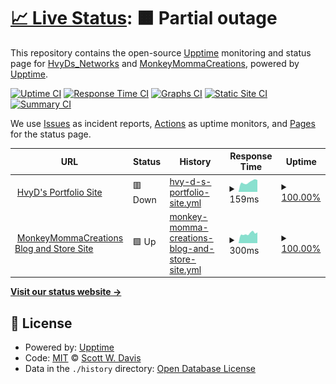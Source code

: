 # [📈 Live Status](https://HvyD.github.io/UpTime_monitor): <!--live status--> **🟧 Partial outage**

This repository contains the open-source [Upptime](https://upptime.js.org) monitoring and status page for [HvyDs_Networks](http://www.HvyD.us) and [MonkeyMommaCreations](https://www.monkeymommacreations.com), powered by [Upptime](https://github.com/upptime/upptime).

[![Uptime CI](https://github.com/HvyD/UpTime_monitor/workflows/Uptime%20CI/badge.svg)](https://github.com/HvyD/UpTime_monitor/actions?query=workflow%3A%22Uptime+CI%22)
[![Response Time CI](https://github.com/HvyD/UpTime_monitor/workflows/Response%20Time%20CI/badge.svg)](https://github.com/HvyD/UpTime_monitor/actions?query=workflow%3A%22Response+Time+CI%22)
[![Graphs CI](https://github.com/HvyD/UpTime_monitor/workflows/Graphs%20CI/badge.svg)](https://github.com/HvyD/UpTime_monitor/actions?query=workflow%3A%22Graphs+CI%22)
[![Static Site CI](https://github.com/HvyD/UpTime_monitor/workflows/Static%20Site%20CI/badge.svg)](https://github.com/HvyD/UpTime_monitor/actions?query=workflow%3A%22Static+Site+CI%22)
[![Summary CI](https://github.com/HvyD/UpTime_monitor/workflows/Summary%20CI/badge.svg)](https://github.com/HvyD/UpTime_monitor/actions?query=workflow%3A%22Summary+CI%22)

We use [Issues](https://github.com/HvyD/UpTime_monitor/issues) as incident reports, [Actions](https://github.com/HvyD/UpTime_monitor/actions) as uptime monitors, and [Pages](https://HvyD.github.io/UpTime_monitor) for the status page.

<!--start: status pages-->
<!-- This summary is generated by Upptime (https://github.com/upptime/upptime) -->
<!-- Do not edit this manually, your changes will be overwritten -->
<!-- prettier-ignore -->
| URL | Status | History | Response Time | Uptime |
| --- | ------ | ------- | ------------- | ------ |
| <img alt="" src="https://favicons.githubusercontent.com/www.hvyd.us" height="13"> [HvyD's Portfolio Site](http://www.hvyd.us) | 🟥 Down | [hvy-d-s-portfolio-site.yml](https://github.com/HvyD/UpTime_monitor/commits/HEAD/history/hvy-d-s-portfolio-site.yml) | <details><summary><img alt="Response time graph" src="./graphs/hvy-d-s-portfolio-site/response-time-week.png" height="20"> 159ms</summary><br><a href="https://HvyD.github.io/UpTime_monitor/history/hvy-d-s-portfolio-site"><img alt="Response time 185" src="https://img.shields.io/endpoint?url=https%3A%2F%2Fraw.githubusercontent.com%2FHvyD%2FUpTime_monitor%2FHEAD%2Fapi%2Fhvy-d-s-portfolio-site%2Fresponse-time.json"></a><br><a href="https://HvyD.github.io/UpTime_monitor/history/hvy-d-s-portfolio-site"><img alt="24-hour response time 189" src="https://img.shields.io/endpoint?url=https%3A%2F%2Fraw.githubusercontent.com%2FHvyD%2FUpTime_monitor%2FHEAD%2Fapi%2Fhvy-d-s-portfolio-site%2Fresponse-time-day.json"></a><br><a href="https://HvyD.github.io/UpTime_monitor/history/hvy-d-s-portfolio-site"><img alt="7-day response time 159" src="https://img.shields.io/endpoint?url=https%3A%2F%2Fraw.githubusercontent.com%2FHvyD%2FUpTime_monitor%2FHEAD%2Fapi%2Fhvy-d-s-portfolio-site%2Fresponse-time-week.json"></a><br><a href="https://HvyD.github.io/UpTime_monitor/history/hvy-d-s-portfolio-site"><img alt="30-day response time 165" src="https://img.shields.io/endpoint?url=https%3A%2F%2Fraw.githubusercontent.com%2FHvyD%2FUpTime_monitor%2FHEAD%2Fapi%2Fhvy-d-s-portfolio-site%2Fresponse-time-month.json"></a><br><a href="https://HvyD.github.io/UpTime_monitor/history/hvy-d-s-portfolio-site"><img alt="1-year response time 171" src="https://img.shields.io/endpoint?url=https%3A%2F%2Fraw.githubusercontent.com%2FHvyD%2FUpTime_monitor%2FHEAD%2Fapi%2Fhvy-d-s-portfolio-site%2Fresponse-time-year.json"></a></details> | <details><summary><a href="https://HvyD.github.io/UpTime_monitor/history/hvy-d-s-portfolio-site">100.00%</a></summary><a href="https://HvyD.github.io/UpTime_monitor/history/hvy-d-s-portfolio-site"><img alt="All-time uptime 100.00%" src="https://img.shields.io/endpoint?url=https%3A%2F%2Fraw.githubusercontent.com%2FHvyD%2FUpTime_monitor%2FHEAD%2Fapi%2Fhvy-d-s-portfolio-site%2Fuptime.json"></a><br><a href="https://HvyD.github.io/UpTime_monitor/history/hvy-d-s-portfolio-site"><img alt="24-hour uptime 100.00%" src="https://img.shields.io/endpoint?url=https%3A%2F%2Fraw.githubusercontent.com%2FHvyD%2FUpTime_monitor%2FHEAD%2Fapi%2Fhvy-d-s-portfolio-site%2Fuptime-day.json"></a><br><a href="https://HvyD.github.io/UpTime_monitor/history/hvy-d-s-portfolio-site"><img alt="7-day uptime 100.00%" src="https://img.shields.io/endpoint?url=https%3A%2F%2Fraw.githubusercontent.com%2FHvyD%2FUpTime_monitor%2FHEAD%2Fapi%2Fhvy-d-s-portfolio-site%2Fuptime-week.json"></a><br><a href="https://HvyD.github.io/UpTime_monitor/history/hvy-d-s-portfolio-site"><img alt="30-day uptime 100.00%" src="https://img.shields.io/endpoint?url=https%3A%2F%2Fraw.githubusercontent.com%2FHvyD%2FUpTime_monitor%2FHEAD%2Fapi%2Fhvy-d-s-portfolio-site%2Fuptime-month.json"></a><br><a href="https://HvyD.github.io/UpTime_monitor/history/hvy-d-s-portfolio-site"><img alt="1-year uptime 100.00%" src="https://img.shields.io/endpoint?url=https%3A%2F%2Fraw.githubusercontent.com%2FHvyD%2FUpTime_monitor%2FHEAD%2Fapi%2Fhvy-d-s-portfolio-site%2Fuptime-year.json"></a></details>
| <img alt="" src="https://favicons.githubusercontent.com/www.monkeymommacreations.com" height="13"> [MonkeyMommaCreations Blog and Store Site](https://www.monkeymommacreations.com) | 🟩 Up | [monkey-momma-creations-blog-and-store-site.yml](https://github.com/HvyD/UpTime_monitor/commits/HEAD/history/monkey-momma-creations-blog-and-store-site.yml) | <details><summary><img alt="Response time graph" src="./graphs/monkey-momma-creations-blog-and-store-site/response-time-week.png" height="20"> 300ms</summary><br><a href="https://HvyD.github.io/UpTime_monitor/history/monkey-momma-creations-blog-and-store-site"><img alt="Response time 307" src="https://img.shields.io/endpoint?url=https%3A%2F%2Fraw.githubusercontent.com%2FHvyD%2FUpTime_monitor%2FHEAD%2Fapi%2Fmonkey-momma-creations-blog-and-store-site%2Fresponse-time.json"></a><br><a href="https://HvyD.github.io/UpTime_monitor/history/monkey-momma-creations-blog-and-store-site"><img alt="24-hour response time 336" src="https://img.shields.io/endpoint?url=https%3A%2F%2Fraw.githubusercontent.com%2FHvyD%2FUpTime_monitor%2FHEAD%2Fapi%2Fmonkey-momma-creations-blog-and-store-site%2Fresponse-time-day.json"></a><br><a href="https://HvyD.github.io/UpTime_monitor/history/monkey-momma-creations-blog-and-store-site"><img alt="7-day response time 300" src="https://img.shields.io/endpoint?url=https%3A%2F%2Fraw.githubusercontent.com%2FHvyD%2FUpTime_monitor%2FHEAD%2Fapi%2Fmonkey-momma-creations-blog-and-store-site%2Fresponse-time-week.json"></a><br><a href="https://HvyD.github.io/UpTime_monitor/history/monkey-momma-creations-blog-and-store-site"><img alt="30-day response time 312" src="https://img.shields.io/endpoint?url=https%3A%2F%2Fraw.githubusercontent.com%2FHvyD%2FUpTime_monitor%2FHEAD%2Fapi%2Fmonkey-momma-creations-blog-and-store-site%2Fresponse-time-month.json"></a><br><a href="https://HvyD.github.io/UpTime_monitor/history/monkey-momma-creations-blog-and-store-site"><img alt="1-year response time 305" src="https://img.shields.io/endpoint?url=https%3A%2F%2Fraw.githubusercontent.com%2FHvyD%2FUpTime_monitor%2FHEAD%2Fapi%2Fmonkey-momma-creations-blog-and-store-site%2Fresponse-time-year.json"></a></details> | <details><summary><a href="https://HvyD.github.io/UpTime_monitor/history/monkey-momma-creations-blog-and-store-site">100.00%</a></summary><a href="https://HvyD.github.io/UpTime_monitor/history/monkey-momma-creations-blog-and-store-site"><img alt="All-time uptime 99.99%" src="https://img.shields.io/endpoint?url=https%3A%2F%2Fraw.githubusercontent.com%2FHvyD%2FUpTime_monitor%2FHEAD%2Fapi%2Fmonkey-momma-creations-blog-and-store-site%2Fuptime.json"></a><br><a href="https://HvyD.github.io/UpTime_monitor/history/monkey-momma-creations-blog-and-store-site"><img alt="24-hour uptime 100.00%" src="https://img.shields.io/endpoint?url=https%3A%2F%2Fraw.githubusercontent.com%2FHvyD%2FUpTime_monitor%2FHEAD%2Fapi%2Fmonkey-momma-creations-blog-and-store-site%2Fuptime-day.json"></a><br><a href="https://HvyD.github.io/UpTime_monitor/history/monkey-momma-creations-blog-and-store-site"><img alt="7-day uptime 100.00%" src="https://img.shields.io/endpoint?url=https%3A%2F%2Fraw.githubusercontent.com%2FHvyD%2FUpTime_monitor%2FHEAD%2Fapi%2Fmonkey-momma-creations-blog-and-store-site%2Fuptime-week.json"></a><br><a href="https://HvyD.github.io/UpTime_monitor/history/monkey-momma-creations-blog-and-store-site"><img alt="30-day uptime 99.84%" src="https://img.shields.io/endpoint?url=https%3A%2F%2Fraw.githubusercontent.com%2FHvyD%2FUpTime_monitor%2FHEAD%2Fapi%2Fmonkey-momma-creations-blog-and-store-site%2Fuptime-month.json"></a><br><a href="https://HvyD.github.io/UpTime_monitor/history/monkey-momma-creations-blog-and-store-site"><img alt="1-year uptime 99.99%" src="https://img.shields.io/endpoint?url=https%3A%2F%2Fraw.githubusercontent.com%2FHvyD%2FUpTime_monitor%2FHEAD%2Fapi%2Fmonkey-momma-creations-blog-and-store-site%2Fuptime-year.json"></a></details>

<!--end: status pages-->

[**Visit our status website →**](https://HvyD.github.io/UpTime_monitor)

## 📄 License

- Powered by: [Upptime](https://github.com/upptime/upptime)
- Code: [MIT](./LICENSE) © [Scott W. Davis](http://www.HvyD.us)
- Data in the `./history` directory: [Open Database License](https://opendatacommons.org/licenses/odbl/1-0/)
